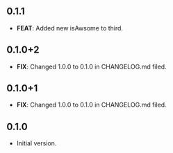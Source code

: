 ## 0.1.1

 - **FEAT**: Added new isAwsome to third.

## 0.1.0+2

 - **FIX**: Changed 1.0.0 to 0.1.0 in CHANGELOG.md filed.

## 0.1.0+1

 - **FIX**: Changed 1.0.0 to 0.1.0 in CHANGELOG.md filed.

## 0.1.0

- Initial version.
